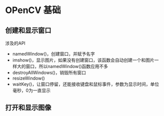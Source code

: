 # OPenCV 基础

## 创建和显示窗口

涉及的API

- namedWindow()，创建窗口，并赋予名字
- imshow()，显示图片，如果没有创建窗口，该函数会自动创建一个和图片一样大的窗口，所以namedWindow()函数应用不多
- destroyAllWindows()，销毁所有窗口
- resizeWindow()
- waitKey()，让窗口停留，还能接收键盘和鼠标事件，参数为显示时间，单位毫秒，0为一直显示

## 打开和显示图像